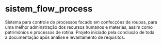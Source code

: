 # sistem_flow_process

Sistema para controle de processos focado em confecções de roupas, para uma melhor adminstração dos recursos humanos e materias, assim como patrimônios e processos de rotina.
Projeto iniciado pela conclusão de toda a documentação após análise e levantamento de requisitos.
